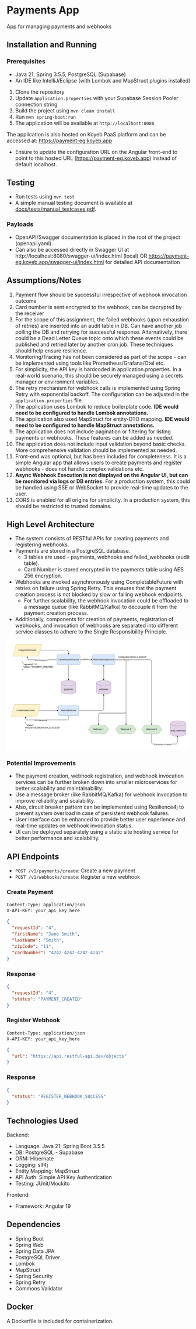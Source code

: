 
# Payments App

App for managing payments and webhooks

## Installation and Running
### Prerequisites
- Java 21, Spring 3.5.5, PostgreSQL (Supabase)
- An IDE like IntelliJ/Eclipse (with Lombok and MapStruct plugins installed)
1. Clone the repository
2. Update `application.properties` with your Supabase Session Pooler connection string
3. Build the project using `mvn clean install`
4. Run `mvn spring-boot:run`
5. The application will be available at `http://localhost:8080`

The application is also hosted on Koyeb PaaS platform and can be accessed at: https://payment-eg.koyeb.app
- Ensure to update the configuration URL on the Angular front-end to point to this hosted URL (https://payment-eg.koyeb.app) instead of default localhost.

## Testing
- Run tests using `mvn test`
- A simple manual testing document is available at [docs/tests/manual_testcases.pdf](docs/tests/manual_testcases.pdf).

### Payloads
- OpenAPI/Swagger documentation is placed in the root of the project (openapi.yaml).
- Can also be accessed directly in Swagger UI at http://localhost:8080/swagger-ui/index.html (local) OR https://payment-eg.koyeb.app/swagger-ui/index.html for detailed API documentation

## Assumptions/Notes
1. Payment flow should be successful irrespective of webhook invocation outcome
2. Card number is sent encrypted to the webhook, can be decrypted by the receiver
3. For the scope of this assignment, the failed webhooks (upon exhaustion of retries) are inserted into an audit table in DB. Can have another job polling the DB and retrying for successful response. Alternatively, there could be a Dead Letter Queue topic onto which these events could be published and retried later by another cron job. These techniques should help ensure resilience.
4. Monitoring/Tracing has not been considered as part of the scope - can be implemented using tools like Prometheus/Grafana/Otel etc.
5. For simplicity, the API key is hardcoded in application.properties. In a real-world scenario, this should be securely managed using a secrets manager or environment variables.
6. The retry mechanism for webhook calls is implemented using Spring Retry with exponential backoff. The configuration can be adjusted in the `application.properties` file.
7. The application uses Lombok to reduce boilerplate code. **IDE would need to be configured to handle Lombok annotations.**
8. The application also used MapStruct for entity-DTO mapping. **IDE would need to be configured to handle MapStruct annotations.**
9. The application does not include pagination or filtering for listing payments or webhooks. These features can be added as needed.
10. The application does not include input validation beyond basic checks. More comprehensive validation should be implemented as needed.
11. Front-end was optional, but has been included for completeness. It is a simple Angular app that allows users to create payments and register webhooks - does not handle complex validations etc.
12. **Async Webhook Execution is not displayed on the Angular UI, but can be monitored via logs or DB entries.** For a production system, this could be handled using SSE or WebSocket to provide real-time updates to the user.
13. CORS is enabled for all origins for simplicity. In a production system, this should be restricted to trusted domains.

## High Level Architecture
- The system consists of RESTful APIs for creating payments and registering webhooks.
- Payments are stored in a PostgreSQL database. 
  - 3 tables are used - payments, webhooks and failed_webhooks (audit table).
  - Card Number is stored encrypted in the payments table using AES 256 encryption.
- Webhooks are invoked asynchronously using CompletableFuture with retries on failure using Spring Retry. This ensures that the payment creation process is not blocked by slow or failing webhook endpoints.
  - For further scalability, the webhook invocation could be offloaded to a message queue (like RabbitMQ/Kafka) to decouple it from the payment creation process.
- Additionally, components for creation of payments, registration of webhooks, and invocation of webhooks are separated into different service classes to adhere to the Single Responsibility Principle.

![Architecture Diagram](docs/flow_diagram.jpg)

### Potential Improvements
- The payment creation, webhook registration, and webhook invocation services can be further broken down into smaller microservices for better scalability and maintainability.
- Use a message broker (like RabbitMQ/Kafka) for webhook invocation to improve reliability and scalability.
- Also, circuit breaker pattern can be implemented using Resilience4j to prevent system overload in case of persistent webhook failures.
- User Interface can be enhanced to provide better user experience and real-time updates on webhook invocation status.
- UI can be deployed separately using a static site hosting service for better performance and scalability.

## API Endpoints
- `POST /v1/payments/create`: Create a new payment
- `POST /v1/webhooks/create`: Register a new webhook

### Create Payment
```POST /v1/payments/create
Content-Type: application/json
X-API-KEY: your_api_key_here
```
```json
{
  "requestId": "4",
  "firstName": "Jane Smith",
  "lastName": "Smith",
  "zipCode": "11",
  "cardNumber": "4242-4242-4242-4242"
}
```
### Response
```json
{
  "requestId": "4",
  "status": "PAYMENT_CREATED"
}
```
### Register Webhook
```POST /v1/webhooks/create
Content-Type: application/json
X-API-KEY: your_api_key_here
```
```json
{
  "url": "https://api.restful-api.dev/objects"
}
```
### Response
```json
{
  "status": "REGISTER_WEBHOOK_SUCCESS"
}
```


## Technologies Used
Backend:
- Language: Java 21, Spring Boot 3.5.5
- DB: PostgreSQL - Supabase
- ORM: Hibernate
- Logging: slf4j
- Entity Mapping: MapStruct
- API Auth: Simple API Key Authentication
- Testing: JUnit/Mockito

Frontend:
- Framework: Angular 19

## Dependencies
- Spring Boot
- Spring Web
- Spring Data JPA
- PostgreSQL Driver
- Lombok
- MapStruct
- Spring Security
- Spring Retry
- Commons Validator

## Docker

A Dockerfile is included for containerization.
